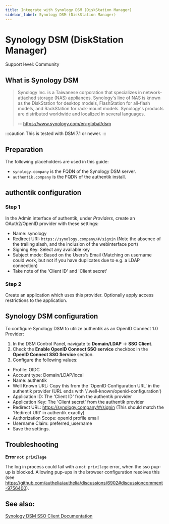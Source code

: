 ```yaml
---
title: Integrate with Synology DSM (DiskStation Manager)
sidebar_label: Synology DSM (DiskStation Manager)
---
```


# Synology DSM (DiskStation Manager)

<span class="badge badge--secondary">Support level: Community</span>

## What is Synology DSM

> Synology Inc. is a Taiwanese corporation that specializes in network-attached storage (NAS) appliances. Synology's line of NAS is known as the DiskStation for desktop models, FlashStation for all-flash models, and RackStation for rack-mount models. Synology's products are distributed worldwide and localized in several languages.
>
> -- https://www.synology.com/en-global/dsm

:::caution
This is tested with DSM 7.1 or newer.
:::

## Preparation

The following placeholders are used in this guide:

- `synology.company` is the FQDN of the Synology DSM server.
- `authentik.company` is the FQDN of the authentik install.

## authentik configuration

### Step 1

In the Admin interface of authentik, under _Providers_, create an OAuth2/OpenID provider with these settings:

- Name: synology
- Redirect URI: `https://synology.company/#/signin` (Note the absence of the trailing slash, and the inclusion of the webinterface port)
- Signing Key: Select any available key
- Subject mode: Based on the Users's Email (Matching on username could work, but not if you have duplicates due to e.g. a LDAP connection)
- Take note of the 'Client ID' and 'Client secret'

### Step 2

Create an application which uses this provider. Optionally apply access restrictions to the application.

## Synology DSM configuration

To configure Synology DSM to utilize authentik as an OpenID Connect 1.0 Provider:

1. In the DSM Control Panel, navigate to **Domain/LDAP** -> **SSO Client**.
2. Check the **Enable OpenID Connect SSO service** checkbox in the **OpenID Connect SSO Service** section.
3. Configure the following values:

- Profile: OIDC
- Account type: Domain/LDAP/local
- Name: authentik
- Well Known URL: Copy this from the 'OpenID Configuration URL' in the authentik provider (URL ends with '/.well-known/openid-configuration')
- Application ID: The 'Client ID' from the authentik provider
- Application Key: The 'Client secret' from the authentik provider
- Redirect URL: https://synology.company/#/signin (This should match the 'Redirect URI' in authentik exactly)
- Authorization Scope: openid profile email
- Username Claim: preferred_username
- Save the settings.

## Troubleshooting

**Error `not privilege`**

The log in process could fail with a `not privilege` error, when the sso pup-up is blocked. Allowing pup-ups in the browser configuration resolves this (see https://github.com/authelia/authelia/discussions/6902#discussioncomment-9756400).

## See also:

[Synology DSM SSO Client Documentation](https://kb.synology.com/en-af/DSM/help/DSM/AdminCenter/file_directory_service_sso?version=7)

